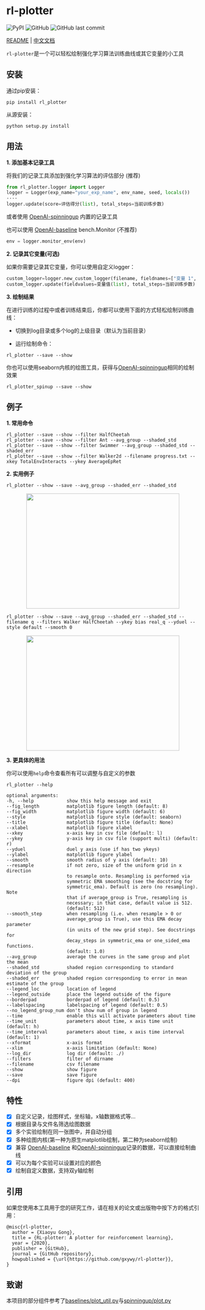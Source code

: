 # rl-plotter

![PyPI](https://img.shields.io/pypi/v/rl_plotter?style=flat-square) ![GitHub](https://img.shields.io/github/license/gxywy/rl-plotter?style=flat-square) ![GitHub last commit](https://img.shields.io/github/last-commit/gxywy/rl-plotter?style=flat-square)

[README](README.md) | [中文文档](README_zh.md)

`rl-plotter`是一个可以轻松绘制强化学习算法训练曲线或其它变量的小工具

## 安装

通过pip安装：

```
pip install rl_plotter
```

从源安装：

```
python setup.py install
```

## 用法

**1. 添加基本记录工具**

将我们的记录工具添加到强化学习算法的评估部分 (推荐)

```python
from rl_plotter.logger import Logger
logger = Logger(exp_name="your_exp_name", env_name, seed, locals())
····
logger.update(score=评估得分(list), total_steps=当前训练步数)
```

或者使用 [OpenAI-spinningup](https://github.com/openai/spinningup) 内置的记录工具

也可以使用 [OpenAI-baseline](https://github.com/openai/baselines) bench.Monitor (不推荐)

```python
env = logger.monitor_env(env)
```

**2. 记录其它变量(可选)**

如果你需要记录其它变量，你可以使用自定义logger：

```python
custom_logger=logger.new_custom_logger(filename, fieldnames=["变量 1", "变量 2", ..., "变量 n"])
custom_logger.update(fieldvalues=变量值(list), total_steps=当前训练步数)
```

**3. 绘制结果**

在进行训练的过程中或者训练结束后，你都可以使用下面的方式轻松绘制训练曲线：

- 切换到log目录或多个log的上级目录（默认为当前目录）

- 运行绘制命令：

```
rl_plotter --save --show
```

你也可以使用seaborn内核的绘图工具，获得与[OpenAI-spinningup](https://github.com/openai/spinningup)相同的绘制效果

```
rl_plotter_spinup --save --show
```

## 例子

**1. 常用命令**

```
rl_plotter --save --show --filter HalfCheetah
rl_plotter --save --show --filter Ant --avg_group --shaded_std
rl_plotter --save --show --filter Swimmer --avg_group --shaded_std --shaded_err
rl_plotter --save --show --filter Walker2d --filename progress.txt --xkey TotalEnvInteracts --ykey AverageEpRet
```

**2. 实用例子**

```
rl_plotter --show --save --avg_group --shaded_err --shaded_std
```
<div align="center"><img width="400" height="300" src="https://github.com/gxywy/rl-plotter/blob/master/imgs/figure_1.png?raw=true"/></div>

```
rl_plotter --show --save --avg_group --shaded_err --shaded_std --filename q --filters Walker HalfCheetah --ykey bias real_q --yduel --style default --smooth 0
```
<div align="center"><img width="400" height="300" src="https://github.com/gxywy/rl-plotter/blob/master/imgs/figure_2.png?raw=true"/></div>



**3. 更具体的用法**

你可以使用`help`命令查看所有可以调整与自定义的参数

```
rl_plotter --help
```

```
optional arguments:
-h, --help            show this help message and exit
--fig_length          matplotlib figure length (default: 8)
--fig_width           matplotlib figure width (default: 6)
--style               matplotlib figure style (default: seaborn)
--title               matplotlib figure title (default: None)
--xlabel              matplotlib figure xlabel
--xkey                x-axis key in csv file (default: l)
--ykey                y-axis key in csv file (support multi) (default: r)
--yduel               duel y axis (use if has two ykeys)
--ylabel              matplotlib figure ylabel
--smooth              smooth radius of y axis (default: 10)
--resample            if not zero, size of the uniform grid in x direction
                      to resample onto. Resampling is performed via
                      symmetric EMA smoothing (see the docstring for
                      symmetric_ema). Default is zero (no resampling). Note
                      that if average_group is True, resampling is
                      necessary; in that case, default value is 512.
                      (default: 512)
--smooth_step         when resampling (i.e. when resample > 0 or
					  average_group is True), use this EMA decay parameter
                      (in units of the new grid step). See docstrings for
                      decay_steps in symmetric_ema or one_sided_ema functions. 
                      (default: 1.0)
--avg_group           average the curves in the same group and plot the mean
--shaded_std          shaded region corresponding to standard deviation of the group
--shaded_err          shaded region corresponding to error in mean estimate of the group
--legend_loc          location of legend
--legend_outside      place the legend outside of the figure
--borderpad           borderpad of legend (default: 0.5)
--labelspacing        labelspacing of legend (default: 0.5)
--no_legend_group_num don't show num of group in legend
--time                enable this will activate parameters about time
--time_unit           parameters about time, x axis time unit (default: h)
--time_interval       parameters about time, x axis time interval (default: 1)
--xformat             x-axis format
--xlim                x-axis limitation (default: None)
--log_dir             log dir (default: ./)
--filters             filter of dirname
--filename            csv filename
--show                show figure
--save                save figure
--dpi                 figure dpi (default: 400)
```

## 特性

- [x] 自定义记录，绘图样式，坐标轴，x轴数据格式等...
- [x] 根据目录与文件名筛选绘图数据
- [x] 多个实验绘制在同一张图中，并自动分组
- [x] 多种绘图内核(第一种为原生matplotlib绘制，第二种为seaborn绘制)
- [x] 兼容 [OpenAI-baseline](https://github.com/openai/baselines) 和[OpenAI-spinningup](https://github.com/openai/spinningup)记录的数据，可以直接绘制曲线
- [x] 可以为每个实验可以设置对应的颜色
- [x] 绘制自定义数据，支持双y轴绘制

## 引用

如果您使用本工具用于您的研究工作，请在相关的论文或出版物中按下方的格式引用：

```
@misc{rl-plotter,
  author = {Xiaoyu Gong},
  title = {RL-plotter: A plotter for reinforcement learning},
  year = {2020},
  publisher = {GitHub},
  journal = {GitHub repository},
  howpublished = {\url{https://github.com/gxywy/rl-plotter}},
}
```

## 致谢

本项目的部分组件参考了[baselines/plot_util.py](https://github.com/openai/baselines/blob/master/baselines/common/plot_util.py)与[spinningup/plot.py](https://github.com/openai/spinningup/blob/master/spinup/utils/plot.py)